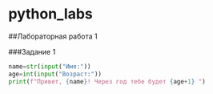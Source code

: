 # python_labs

##Лабораторная работа 1

###Задание 1
```python
name=str(input("Имя:"))
age=int(input("Возраст:"))
print(f"Привет, {name}! Через год тебе будет {age+1} ")
```





